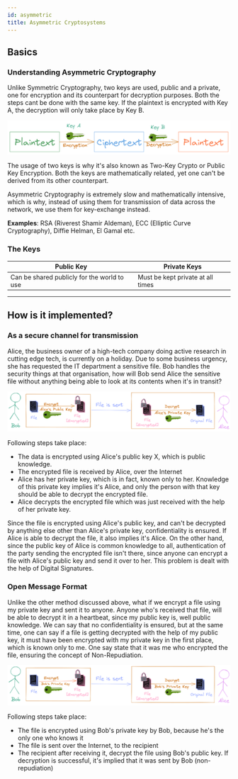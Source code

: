 ```yaml
---
id: asymmetric
title: Asymmetric Cryptosystems
---
```


## Basics

### Understanding Asymmetric Cryptography

Unlike Symmetric Cryptography, two keys are used, public and a private, one for encryption and its counterpart for decryption purposes. Both the steps cant be done with the same key. If the plaintext is encrypted with Key A, the decryption will only take place by Key B.

![Asymmetric Cryptography](/img/docs/crypto/cryptosystems/asymmetric.png)

The usage of two keys is why it's also known as Two-Key Crypto or Public Key Encryption. Both the keys are mathematically related, yet one can't be derived from its other counterpart.

Asymmetric Cryptography is extremely slow and mathematically intensive, which is why, instead of using them for transmission of data across the network, we use them for key-exchange instead.

**Examples**: RSA (Riverest Shamir Aldeman), ECC (Elliptic Curve Cryptography), Diffie Helman, El Gamal etc.
### The Keys

Public Key | Private Keys
-|-
Can be shared publicly for the world to use | Must be kept private at all times

---

## How is it implemented?

### As a secure channel for transmission

Alice, the business owner of a high-tech company doing active research in cutting edge tech, is currently on a holiday. Due to some business urgency, she has requested the IT department a sensitive file. Bob handles the security things at that organisation, how will Bob send Alice the sensitive file without anything being able to look at its contents when it's in transit?

![Asymmetric Cryptography as a secure medium for transmission](/img/docs/crypto/cryptosystems/asymmetric_confidentiality.png)

Following steps take place:
- The data is encrypted using Alice's public key X, which is public knowledge.
- The encrypted file is received by Alice, over the Internet
- Alice has her private key, which is in fact, known only to her. Knowledge of this private key implies it's Alice, and only the person with that key should be able to decrypt the encrypted file.
- Alice decrypts the encrypted file which was just received with the help of her private key.

Since the file is encrypted using Alice's public key, and can't be decrypted by anything else other than Alice's private key, confidentiality is ensured. 
If Alice is able to decrypt the file, it also implies it's Alice. On the other hand, since the public key of Alice is common knowledge to all, authentication of the party sending the encrypted file isn't there, since anyone can encrypt a file with Alice's public key and send it over to her. This problem is dealt with the help of Digital Signatures.

### Open Message Format

Unlike the other method discussed above, what if we encrypt a file using my private key and sent it to anyone. Anyone who's received that file, will be able to decrypt it in a heartbeat, since my public key is, well public knowledge. We can say that no confidentiality is ensured, but at the same time, one can say if a file is getting decrypted with the help of my public key, it must have been encrypted with my private key in the first place, which is known only to me. One say state that it was me who encrypted the file, ensuring the concept of Non-Repudiation.

![Asymmetric Cryptography as a means for non-repudiation](/img/docs/crypto/cryptosystems/openmessage.png)

Following steps take place:
- The file is encrypted using Bob's private key by Bob, because he's the only one who knows it
- The file is sent over the Internet, to the recipient
- The recipient after receiving it, decrypt the file using Bob's public key. If decryption is successful, it's implied that it was sent by Bob (non-repudiation)
